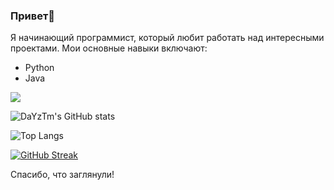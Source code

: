 ### Привет👋

Я начинающий программист, который любит работать над интересными проектами. Мои основные навыки включают:

- Python
- Java

![](https://github-profile-summary-cards.vercel.app/api/cards/stats?username=daniilshat&theme=solarized_dark)

![DaYzTm's GitHub stats](https://github-readme-stats.vercel.app/api?username=DaYzTm&show_icons=true&theme=radical)

![Top Langs](https://github-readme-stats.vercel.app/api/top-langs/?username=DaYzTm&layout=compact&theme=radical)

[![GitHub Streak](https://github-readme-streak-stats.herokuapp.com/?user=DaYzTm)](https://git.io/streak-stats)

Спасибо, что заглянули!
